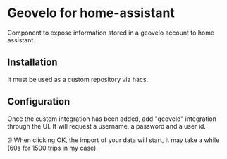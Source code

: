 # Geovelo for home-assistant

Component to expose information stored in a geovelo account to home assistant.

## Installation

It must be used as a custom repository via hacs.

## Configuration

Once the custom integration has been added, add "geovelo" integration through the UI. It will request a username, a password and a user id.

⏰ When clicking OK, the import of your data will start, it may take a while (60s for 1500 trips in my case).
